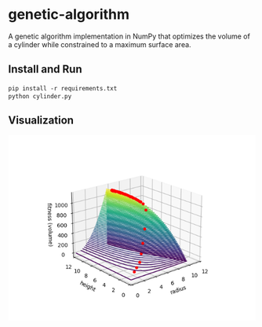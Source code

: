 # genetic-algorithm
A genetic algorithm implementation in NumPy that optimizes the volume of a cylinder while constrained to a maximum surface area.

## Install and Run
```
pip install -r requirements.txt
python cylinder.py
```

## Visualization
![fitness.png](fitness.png)
